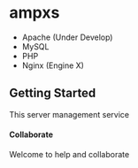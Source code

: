 # ampxs

- Apache (Under Develop)
- MySQL
- PHP
- Nginx (Engine X)

## Getting Started

This server management service

#### Collaborate
 Welcome to help and collaborate